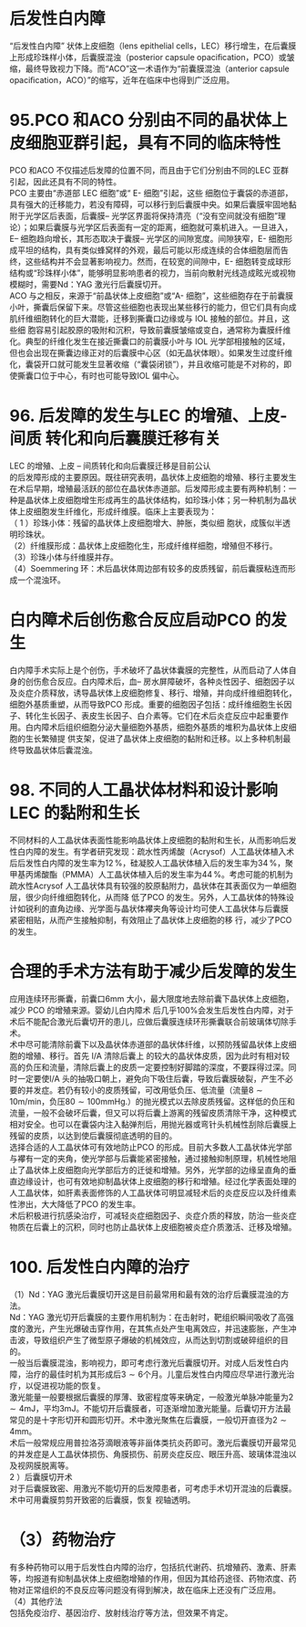 # 后发性白内障  
“后发性白内障” 状体上皮细胞（lens epithelial cells，LEC）移行增生，在后囊膜上形成珍珠样小体，后囊膜混浊（posterior capsule opaciﬁcation，PCO）或皱缩，最终导致视力下降。而“ACO”这一术语作为“前囊膜混浊（anterior capsule opaciﬁcation，ACO）”的缩写，近年在临床中也得到广泛应用。  
# 95.PCO 和ACO 分别由不同的晶状体上皮细胞亚群引起，具有不同的临床特性  
PCO 和ACO 不仅描述后发障的位置不同，而且由于它们分别由不同的LEC 亚群引起，因此还具有不同的特性。  
PCO  主要由“赤道部 LEC  细胞”或“ E-  细胞”引起，这些 细胞位于囊袋的赤道部，具有强大的迁移能力，若没有障碍，可以移行到后囊膜中央。如果后囊膜牢固地黏附于光学区后表面，后囊膜– 光学区界面将保持清亮（“没有空间就没有细胞”理论）；如果后囊膜与光学区后表面有一定的距离，细胞就可乘机进入。一旦进入，E– 细胞趋向增长，其形态取决于囊膜– 光学区的间隙宽度。间隙狭窄，E- 细胞形成平坦的结构，具有类似蜂窝样的外观，最后可能以形成连续的合体细胞层而告终，这些结构并不会显著影响视力。然而，在较宽的间隙中，E- 细胞转变成球形结构或“珍珠样小体”，能够明显影响患者的视力，当前向散射光线造成眩光或视物模糊时，需要Nd：YAG 激光行后囊膜切开。  
ACO 与之相反，来源于“前晶状体上皮细胞”或“A- 细胞”，这些细胞存在于前囊膜小叶，撕囊后保留下来。尽管这些细胞也表现出某些移行的能力，但它们具有向成肌纤维细胞转化的巨大潜能，迁移到撕囊口边缘或与 IOL  接触的部位。并且，这些细 胞容易引起胶原的吸附和沉积，导致前囊膜皱缩或变白，通常称为囊膜纤维化。典型的纤维化发生在接近撕囊口的前囊膜小叶与 IOL 光学部相接触的区域，但也会出现在撕囊边缘正对的后囊膜中心区（如无晶状体眼）。如果发生过度纤维化，囊袋开口就可能发生显著收缩（“囊袋闭锁”），并且收缩可能是不对称的，即使撕囊口位于中心，有时也可能导致IOL 偏中心。  
# 96. 后发障的发生与LEC 的增殖、上皮- 间质 转化和向后囊膜迁移有关  
LEC  的增殖、上皮 –  间质转化和向后囊膜迁移是目前公认  
的后发障形成的主要原因。既往研究表明，晶状体上皮细胞的增殖、移行主要发生在术后早期，增殖最活跃的部位在晶状体赤道部。后发障形成主要有两种机制：一种是晶状体上皮细胞增生形成再生的晶状体结构，如珍珠小体；另一种机制为晶状体上皮细胞发生纤维化，形成纤维膜。临床上主要表现为：  
（ 1 ）珍珠小体：残留的晶状体上皮细胞增大、肿胀，类似细 胞状，成簇似半透明珍珠状。  
（2）纤维膜形成：晶状体上皮细胞化生，形成纤维样细胞，增殖但不移行。  
（3）珍珠小体与纤维膜并存。  
（4）Soemmering 环：术后晶状体周边部有较多的皮质残留，前后囊膜粘连而形成一个混浊环。  
#  白内障术后创伤愈合反应启动PCO 的发生  
白内障手术实际上是个创伤，手术破坏了晶状体囊膜的完整性，从而启动了人体自身的创伤愈合反应。白内障术后，血– 房水屏障破坏，各种炎性因子、细胞因子以及炎症介质释放，诱导晶状体上皮细胞修复、移行、增殖，并向成纤维细胞转化，细胞外基质重塑，从而导致PCO 形成。重要的细胞因子包括：成纤维细胞生长因子、转化生长因子、表皮生长因子、白介素等。它们在术后炎症反应中起重要作用。白内障术后组织细胞分泌大量细胞外基质，细胞外基质的堆积为晶状体上皮细胞的生长繁殖提 供支架，促进了晶状体上皮细胞的黏附和迁移。以上多种机制最 终导致晶状体后囊混浊。  
# 98. 不同的人工晶状体材料和设计影响LEC 的黏附和生长  
不同材料的人工晶状体表面性能影响晶状体上皮细胞的黏附和生长，从而影响后发性白内障的发生。有学者研究发现：疏水性丙烯酸（Acrysof）人工晶状体植入术后后发性白内障的发生率为$12\,\%$，硅凝胶人工晶状体植入后的发生率为$34\,\%$，聚甲基丙烯酸酯（PMMA）人工晶状体植入后的发生率为$44\,\%$。考虑可能的机制为疏水性Acrysof 人工晶状体具有较强的胶原黏附力，晶状体在其表面仅为一单细胞层，很少向纤维细胞转化，从而降 低了PCO 的发生。另外，人工晶状体的特殊设计如锐利的直角边缘、光学面与晶状体襻夹角等设计均可使人工晶状体与后囊膜 紧密相贴，从而产生接触抑制，有效阻止了晶状体上皮细胞的移 行，减少了PCO 的发生。  
#  合理的手术方法有助于减少后发障的发生  
应用连续环形撕囊，前囊口6mm 大小，最大限度地去除前囊下晶状体上皮细胞，减少 PCO  的增殖来源。婴幼儿白内障术 后几乎$100\%$会发生后发性白内障，对于术后不能配合激光后囊切开的患儿，应做后囊膜连续环形撕囊联合前玻璃体切除手术。  
术中尽可能清除前囊下以及晶状体赤道部的晶状体纤维，以预防残留晶状体上皮细胞的增殖、移行。首先 I/A  清除后囊上 的较大的晶状体皮质，因为此时有相对较高的负压和流量，清除后囊上的皮质一定要控制好脚踏的深度，不要踩得过深。同时一定要使I/A 头的抽吸口朝上，避免向下吸住后囊，导致后囊膜破裂，产生不必要的并发症。若仍有较小的皮质残留，可改用低负压、低流量（流量$8\sim10\mathrm{m/min}$，负压$80\sim100\mathrm{mmHg}.$）的抛光模式以去除皮质残留。这样低的负压和流量，一般不会破坏后囊，但又可以将后囊上游离的残留皮质清除干净，这种模式相对安全。也可以在囊袋内注入黏弹剂后，用抛光器或弯针头机械性刮除后囊膜上残留的皮质，以达到使后囊膜彻底透明的目的。  
选择合适的人工晶状体可有效地防止PCO 的形成。目前大多数人工晶状体光学部与襻有一定的夹角，使光学部与后囊能紧密接触，通过接触抑制原理，机械性地阻止了晶状体上皮细胞向光学部后方的迁徙和增殖。另外，光学部的边缘呈直角的垂直边缘设计，也可有效地抑制晶状体上皮细胞的移行和增殖。经过化学表面处理的人工晶状体，如肝素表面修饰的人工晶状体可明显减轻术后的炎症反应以及纤维素性渗出，大大降低了PCO 的发生率。  
术后积极进行抗感染治疗，可减轻炎症细胞因子、炎症介质的释放，防治一些炎症物质在后囊上的沉积，同时也防止晶状体上皮细胞被炎症介质激活、迁移及增殖。  
# 100.  后发性白内障的治疗  
（1）Nd：YAG 激光后囊膜切开这是目前最常用和最有效的治疗后囊膜混浊的方法。  
Nd：YAG 激光切开后囊膜的主要作用机制为：在击射时，靶组织瞬间吸收了高强度的激光，产生光爆破击穿作用，在其焦点处产生电离效应，并迅速膨胀，产生冲击波，导致组织产生了微型原子爆破的机械效应，从而达到切割或破碎组织的目的。  
一般当后囊膜混浊，影响视力，即可考虑行激光后囊膜切开。对成人后发性白内障，治疗的最佳时机为其形成后$3\sim6$个月。儿童后发性白内障应尽早进行激光治疗，以促进视功能的恢复。  
激光能量一般要根据后囊膜的厚薄、致密程度等来确定，一般激光单脉冲能量为$2\sim4\mathrm{mJ}$，平均$3\mathrm{mJ}$。不能切开后囊膜者，可逐渐增加激光能量。后囊切开方法最常见的是十字形切开和圆形切开。术中激光聚焦在后囊膜，一般切开直径为$2\sim4\mathrm{mm}$。  
术后一般常规应用普拉洛芬滴眼液等非甾体类抗炎药即可。激光后囊膜切开最常见的并发症是人工晶状体损伤、角膜损伤、前房炎症反应、眼压升高、玻璃体混浊以及视网膜脱离等。  
2 ）后囊膜切开术  
对于后囊膜致密、用激光不能切开的后发障患者，可考虑手术切开混浊的后囊膜。术中可用囊膜剪剪开致密的后囊膜，恢复 视轴透明。  
# （3）药物治疗  
有多种药物可以用于后发性白内障的治疗，包括抗代谢药、抗增殖药、激素、肝素等，均报道有抑制晶状体上皮细胞增殖的作用，但因为其给药途径、药物浓度、药物对正常组织的不良反应等问题没有得到解决，故在临床上还没有广泛应用。  
（4）其他疗法  
包括免疫治疗、基因治疗、放射线治疗等方法，但效果不肯定。  
